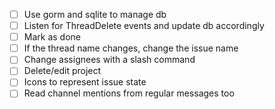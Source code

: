 - [ ] Use gorm and sqlite to manage db
- [ ] Listen for ThreadDelete events and update db accordingly
- [ ] Mark as done
- [ ] If the thread name changes, change the issue name
- [ ] Change assignees with a slash command
- [ ] Delete/edit project
- [ ] Icons to represent issue state
- [ ] Read channel mentions from regular messages too
